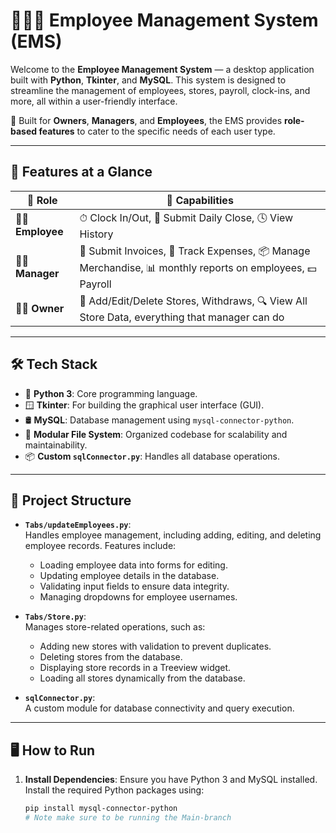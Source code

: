 # 🧑‍💼✨ Employee Management System (EMS)

Welcome to the **Employee Management System** — a desktop application built with **Python**, **Tkinter**, and **MySQL**. This system is designed to streamline the management of employees, stores, payroll, clock-ins, and more, all within a user-friendly interface.

🎯 Built for **Owners**, **Managers**, and **Employees**, the EMS provides **role-based features** to cater to the specific needs of each user type.

---

## 🚀 Features at a Glance

| 👤 Role     | 🔧 Capabilities                                                                                           |
|------------|-----------------------------------------------------------------------------------------------------------|
| 🧑‍💼 **Employee** | ⏱ Clock In/Out, 🧾 Submit Daily Close, 🕓 View History                                                    |
| 🧑‍💼 **Manager** | 🧾 Submit Invoices, 💸 Track Expenses, 📦 Manage Merchandise, 📊 monthly reports on employees, 💵 Payroll |
| 🧑‍💼 **Owner**   | 🏪 Add/Edit/Delete Stores, Withdraws, 🔍 View All Store Data, everything that manager can do              |

---

## 🛠 Tech Stack

- 🐍 **Python 3**: Core programming language.
- 🪟 **Tkinter**: For building the graphical user interface (GUI).
- 🛢 **MySQL**: Database management using `mysql-connector-python`.
- 🧩 **Modular File System**: Organized codebase for scalability and maintainability.
- 📦 **Custom `sqlConnector.py`**: Handles all database operations.

---

## 📂 Project Structure

- **`Tabs/updateEmployees.py`**:  
  Handles employee management, including adding, editing, and deleting employee records. Features include:
  - Loading employee data into forms for editing.
  - Updating employee details in the database.
  - Validating input fields to ensure data integrity.
  - Managing dropdowns for employee usernames.

- **`Tabs/Store.py`**:  
  Manages store-related operations, such as:
  - Adding new stores with validation to prevent duplicates.
  - Deleting stores from the database.
  - Displaying store records in a Treeview widget.
  - Loading all stores dynamically from the database.

- **`sqlConnector.py`**:  
  A custom module for database connectivity and query execution.

---

## 🖥 How to Run

1. **Install Dependencies**:
   Ensure you have Python 3 and MySQL installed. Install the required Python packages using:
   ```bash
   pip install mysql-connector-python
   # Note make sure to be running the Main-branch